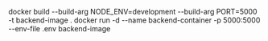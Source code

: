 docker build --build-arg NODE_ENV=development --build-arg PORT=5000 -t backend-image .
docker run -d --name backend-container -p 5000:5000 --env-file .env backend-image
